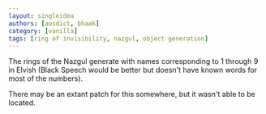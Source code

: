 ```yaml
---
layout: singleidea
authors: [aosdict, bhaak]
category: [vanilla]
tags: [ring of invisibility, nazgul, object generation]
---
```

The rings of the Nazgul generate with names corresponding to 1 through 9 in Elvish (Black Speech would be better but doesn't have known words for most of the numbers).

There may be an extant patch for this somewhere, but it wasn't able to be located.
